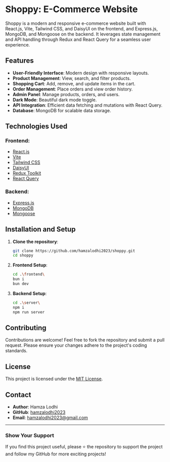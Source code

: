 # Shoppy: E-Commerce Website

Shoppy is a modern and responsive e-commerce website built with React.js, Vite, Tailwind CSS, and DaisyUI on the frontend, and Express.js, MongoDB, and Mongoose on the backend. It leverages state management and API handling through Redux and React Query for a seamless user experience.

## Features

- **User-Friendly Interface**: Modern design with responsive layouts.
- **Product Management**: View, search, and filter products.
- **Shopping Cart**: Add, remove, and update items in the cart.
- **Order Management**: Place orders and view order history.
- **Admin Panel**: Manage products, orders, and users.
- **Dark Mode**: Beautiful dark mode toggle.
- **API Integration**: Efficient data fetching and mutations with React Query.
- **Database**: MongoDB for scalable data storage.

## Technologies Used

### Frontend:

- [React.js](https://reactjs.org/)
- [Vite](https://vitejs.dev/)
- [Tailwind CSS](https://tailwindcss.com/)
- [DaisyUI](https://daisyui.com/)
- [Redux Toolkit](https://redux-toolkit.js.org/)
- [React Query](https://tanstack.com/query/latest)

### Backend:

- [Express.js](https://expressjs.com/)
- [MongoDB](https://www.mongodb.com/)
- [Mongoose](https://mongoosejs.com/)

## Installation and Setup

1. **Clone the repository**:

   ```bash
   git clone https://github.com/hamzalodhi2023/shoppy.git
   cd shoppy
   ```

2. **Frontend Setup**:

   ```bash
   cd .\frontend\
   bun i
   bun dev
   ```

3. **Backend Setup**:

   ```bash
   cd .\server\
   npm i
   npm run server
   ```

## Contributing

Contributions are welcome! Feel free to fork the repository and submit a pull request. Please ensure your changes adhere to the project's coding standards.

## License

This project is licensed under the [MIT License](LICENSE).

## Contact

- **Author**: Hamza Lodhi
- **GitHub**: [hamzalodhi2023](https://github.com/hamzalodhi2023)
- **Email**: hamzalodhi2023@gmail.com

---

### Show Your Support

If you find this project useful, please ⭐ the repository to support the project and follow my GitHub for more exciting projects!
